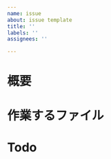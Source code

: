 ```yaml
---
name: issue
about: issue template
title: ''
labels: ''
assignees: ''

---
```


# 概要

# 作業するファイル

# Todo
